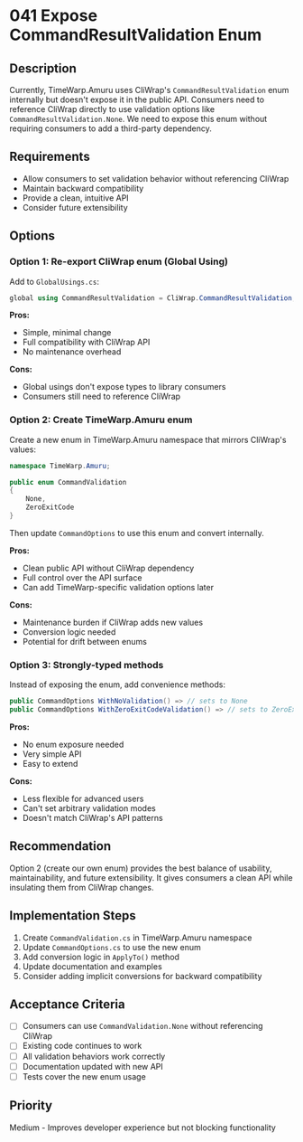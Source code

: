 # 041 Expose CommandResultValidation Enum

## Description

Currently, TimeWarp.Amuru uses CliWrap's `CommandResultValidation` enum internally but doesn't expose it in the public API. Consumers need to reference CliWrap directly to use validation options like `CommandResultValidation.None`. We need to expose this enum without requiring consumers to add a third-party dependency.

## Requirements

- Allow consumers to set validation behavior without referencing CliWrap
- Maintain backward compatibility
- Provide a clean, intuitive API
- Consider future extensibility

## Options

### Option 1: Re-export CliWrap enum (Global Using)
Add to `GlobalUsings.cs`:
```csharp
global using CommandResultValidation = CliWrap.CommandResultValidation;
```

**Pros:**
- Simple, minimal change
- Full compatibility with CliWrap API
- No maintenance overhead

**Cons:**
- Global usings don't expose types to library consumers
- Consumers still need to reference CliWrap

### Option 2: Create TimeWarp.Amuru enum
Create a new enum in TimeWarp.Amuru namespace that mirrors CliWrap's values:
```csharp
namespace TimeWarp.Amuru;

public enum CommandValidation
{
    None,
    ZeroExitCode
}
```

Then update `CommandOptions` to use this enum and convert internally.

**Pros:**
- Clean public API without CliWrap dependency
- Full control over the API surface
- Can add TimeWarp-specific validation options later

**Cons:**
- Maintenance burden if CliWrap adds new values
- Conversion logic needed
- Potential for drift between enums

### Option 3: Strongly-typed methods
Instead of exposing the enum, add convenience methods:
```csharp
public CommandOptions WithNoValidation() => // sets to None
public CommandOptions WithZeroExitCodeValidation() => // sets to ZeroExitCode
```

**Pros:**
- No enum exposure needed
- Very simple API
- Easy to extend

**Cons:**
- Less flexible for advanced users
- Can't set arbitrary validation modes
- Doesn't match CliWrap's API patterns

## Recommendation

Option 2 (create our own enum) provides the best balance of usability, maintainability, and future extensibility. It gives consumers a clean API while insulating them from CliWrap changes.

## Implementation Steps

1. Create `CommandValidation.cs` in TimeWarp.Amuru namespace
2. Update `CommandOptions.cs` to use the new enum
3. Add conversion logic in `ApplyTo()` method
4. Update documentation and examples
5. Consider adding implicit conversions for backward compatibility

## Acceptance Criteria

- [ ] Consumers can use `CommandValidation.None` without referencing CliWrap
- [ ] Existing code continues to work
- [ ] All validation behaviors work correctly
- [ ] Documentation updated with new API
- [ ] Tests cover the new enum usage

## Priority

Medium - Improves developer experience but not blocking functionality